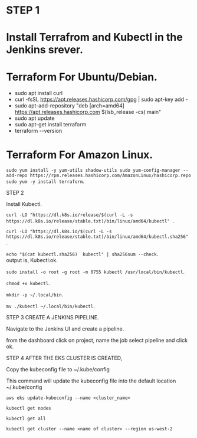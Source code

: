 # STEP 1
 # Install Terrafrom and Kubectl in the Jenkins srever.
  
  
  # Terraform For Ubuntu/Debian.
   -  sudo apt install curl
   - curl -fsSL https://apt.releases.hashicorp.com/gpg | sudo apt-key add -
   - sudo apt-add-repository "deb [arch=amd64] https://apt.releases.hashicorp.com $(lsb_release -cs) main"
   - sudo apt update 
   - sudo apt-get install terraform 
   - terraform --version

 # Terraform For Amazon Linux.
  
  ` sudo yum install -y yum-utils shadow-utils
  sudo yum-config-manager --add-repo https://rpm.releases.hashicorp.com/AmazonLinux/hashicorp.repo
  sudo yum -y install terraform `.
  
  
  
STEP 2

  Install Kubectl.
  
  `curl -LO "https://dl.k8s.io/release/$(curl -L -s https://dl.k8s.io/release/stable.txt)/bin/linux/amd64/kubectl" `.
  
  `curl -LO "https://dl.k8s.io/$(curl -L -s https://dl.k8s.io/release/stable.txt)/bin/linux/amd64/kubectl.sha256" `.
  
  ` echo "$(cat kubectl.sha256)  kubectl" | sha256sum --check `.  
  output is, Kubectl:ok.
  
  ` sudo install -o root -g root -m 0755 kubectl /usr/local/bin/kubectl `.
  
  ` chmod +x kubectl `.
  
  ` mkdir -p ~/.local/bin `.
  
  ` mv ./kubectl ~/.local/bin/kubectl `.
  
  
  
STEP 3 CREATE A JENKINS PIPELINE.

  Navigate to the Jenkins UI and create a pipeline.
  
  from the dashboard click on project, name the job select pipeline and click ok.
  
  
  
  STEP 4 AFTER THE EKS CLUSTER IS CREATED,
  
  Copy the kubeconfig file to ~/.kube/config
  
  This command will update the kubeconfig file into the default location ~/.kube/config
  
  `aws eks update-kubeconfig --name <cluster_name> `
  
  `kubectl get nodes` 
  
  `kubectl get all `
  
  `kubectl get cluster --name <name of cluster> --region us-west-2`

  
